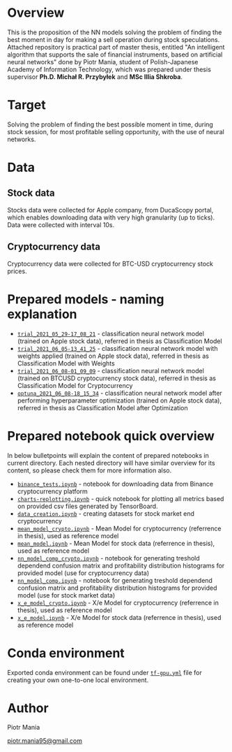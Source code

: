 # Overview
This is the proposition of the NN models solving the problem of finding the best moment in day for making a sell operation during stock speculations. Attached repository is practical part of master thesis, entitled "An intelligent algorithm that supports the sale of financial instruments, based on artificial neural networks" done by Piotr Mania, student of  Polish-Japanese Academy of Information Technology, which was prepared under thesis supervisor **Ph.D. Michał R. Przybyłek** and **MSc Illia Shkroba**.

# Target
Solving the problem of finding the best possible moment in time, during stock session, for most profitable selling opportunity, with the use of neural networks.

# Data
## Stock data
Stocks data were collected for Apple company, from DucaScopy portal, which enables downloading data with very high granularity (up to ticks). Data were collected with interval 10s.

## Cryptocurrency data
Cryptocurrency data were collected for BTC-USD cryptocurrency stock prices.

# Prepared models - naming explanation
 * [`trial_2021_05_29-17_08_21`](./trial_2021_05_29-17_08_21/) - classification neural network model (trained on Apple stock data), referred in thesis as Classification Model
 * [`trial_2021_06_05-13_41_25`](./trial_2021_06_05-13_41_25/) - classification neural network model with weights applied (trained on Apple stock data), referred in thesis as Classification Model with Weights
 * [`trial_2021_06_08-01_09_09`](./trial_2021_06_08-01_09_09/) - classification neural network model (trained on BTCUSD cryptocurrency stock data), referred in thesis as Classification Model for Cryptocurrency
 * [`optuna_2021_06_08-18_15_34`](./optuna_2021_06_08-18_15_34/) - classification neural network model after performing hyperparameter optimization (trained on Apple stock data), referred in thesis as Classification Model after Optimization

# Prepared notebook quick overview
In below bulletpoints will explain the content of prepared notebooks in current directory. Each nested directory will have similar overview for its content, so please check them for more information also.
 * [`binance_tests.ipynb`](./binance_tests.ipynb) - notebook for downloading data from Binance cryptocurrency platform
 * [`charts-replotting.ipynb`](./charts-replotting.ipynb) - quick notebook for plotting all metrics based on provided csv files generated by TensorBoard.
 * [`data_creation.ipynb`](./data_creation.ipynb) - creating datasets for stock market end cryptocurrency
 * [`mean_model_crypto.ipynb`](./mean_model_crypto.ipynb) - Mean Model for cryptocurrency (referrence in thesis), used as reference model
 * [`mean_model.ipynb`](./mean_model.ipynb) - Mean Model for stock data (referrence in thesis), used as reference model
 * [`nn_model_comp_crypto.ipynb`](./nn_model_comp_crypto.ipynb) - notebook for generating treshold dependend confusion matrix and profitability distribution histograms for provided model (use for cryptocurrency data)
 * [`nn_model_comp.ipynb`](./nn_model_comp.ipynb) - notebook for generating treshold dependend confusion matrix and profitability distribution histograms for provided model (use for stock market data) 
 * [`x_e_model_crypto.ipynb`](./x_e_model_crypto.ipynb) - X/e Model for cryptocurrency (referrence in thesis), used as reference model
 * [`x_e_model.ipynb`](./x_e_model.ipynb) - X/e Model for stock data (referrence in thesis), used as reference model

# Conda environment
Exported conda environment can be found under [`tf-gpu.yml`](./tf-gpu.yml) file for creating your own one-to-one local environment.

# Author
Piotr Mania

piotr.mania95@gmail.com